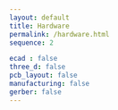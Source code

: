 ```yaml
---
layout: default
title: Hardware
permalink: /hardware.html
sequence: 2

ecad : false
three_d: false
pcb_layout: false
manufacturing: false
gerber: false
---
```

